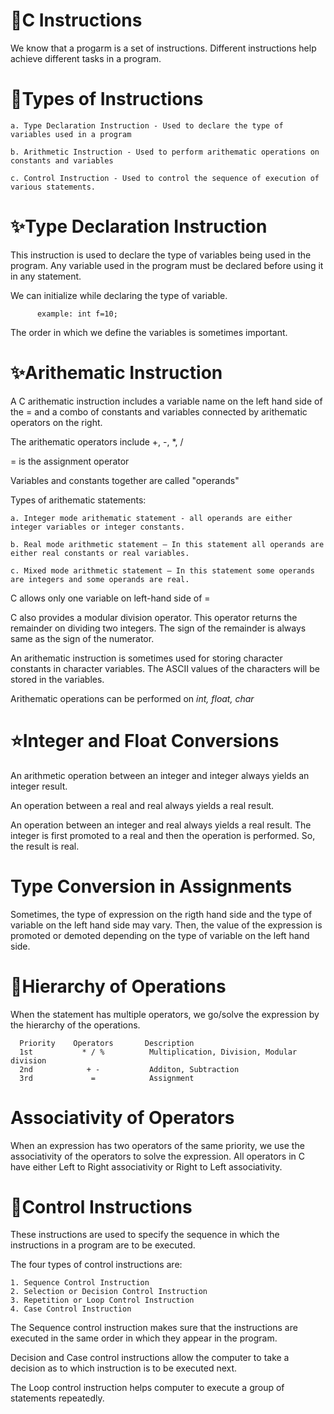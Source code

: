 # 🌟C Instructions

We know that a progarm is a set of instructions. Different instructions help achieve different tasks in a program.

# 🌟Types of Instructions

    a. Type Declaration Instruction - Used to declare the type of variables used in a program
    
    b. Arithmetic Instruction - Used to perform arithematic operations on constants and variables
    
    c. Control Instruction - Used to control the sequence of execution of various statements.
    
# ✨Type Declaration Instruction
This instruction is used to declare the type of variables being used in the program. Any variable used in the program must be declared before 
using it in any statement.

We can initialize while declaring the type of variable.
          
          example: int f=10;
          
The order in which we define the variables is sometimes important.

# ✨Arithematic Instruction
A C arithematic instruction includes a variable name on the left hand side of the = and a combo of constants and variables connected by arithematic operators on the right.

The arithematic operators include +, -, *, /  

= is the assignment operator

Variables and constants together are called "operands"

Types of arithematic statements:
     
    a. Integer mode arithematic statement - all operands are either integer variables or integer constants.
    
    b. Real mode arithmetic statement – In this statement all operands are either real constants or real variables.
    
    c. Mixed mode arithmetic statement – In this statement some operands are integers and some operands are real.

C allows only one variable on left-hand side of =

C also provides a modular division operator. This operator returns the remainder on dividing two integers. The sign of the remainder is always same as the sign of the numerator.

An arithematic instruction is sometimes used for storing character constants in character variables. The ASCII values of the characters will be stored in the variables.

Arithematic operations can be performed on *int, float, char*

# ⭐Integer and Float Conversions

An arithmetic operation between an integer and integer always yields an integer result.

An operation between a real and real always yields a real result.

An operation between an integer and real always yields a real result.
The integer is first promoted to a real and then the operation is performed. So, the result is real.

# Type Conversion in Assignments

Sometimes, the type of expression on the rigth hand side and the type of variable on the left hand side may vary.
Then, the value of the expression is promoted or demoted depending on the type of variable on the left hand side.

# 🌟Hierarchy of Operations

When the statement has multiple operators, we go/solve the expression by the hierarchy of the operations.

      Priority    Operators       Description
      1st           * / %          Multiplication, Division, Modular division
      2nd            + -           Additon, Subtraction
      3rd             =            Assignment

# Associativity of Operators

When an expression has two operators of the same priority, we use the associativity of the operators to solve the expression.
All operators in C have either Left to Right associativity or Right to Left associativity.

# 🌟Control Instructions

These instructions are used to specify the sequence in which the instructions in a program are to be executed.
 
The four types of control instructions are:
    
    1. Sequence Control Instruction
    2. Selection or Decision Control Instruction
    3. Repetition or Loop Control Instruction
    4. Case Control Instruction
 
The Sequence control instruction makes sure that the instructions are executed in the same order in which they appear in the program. 

Decision and Case control instructions allow the computer to take a decision as to which instruction is to be executed next.

The Loop control instruction helps computer to execute a group of statements repeatedly. 
